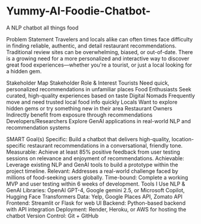 # Yummy-AI-Foodie-Chatbot-
A NLP chatbot all things food 
  
Problem Statement
Travelers and locals alike can often times face difficulty in finding reliable, authentic, and  detail restaurant recommendations. Traditional review sites can be overwhelming, biased, or out-of-date. There is a growing need for a more personalized and interactive way to discover great food experiences—whether you're a tourist, or just a local looking for a hidden gem.
 
Stakeholder Map
Stakeholder	Role & Interest
Tourists	Need quick, personalized recommendations in unfamiliar places
Food Enthusiasts	Seek curated, high-quality experiences based on taste
Digital Nomads	Frequently move and need trusted local food info quickly
Locals	Want to explore hidden gems or try something new in their area
Restaurant Owners	Indirectly benefit from exposure through recommendations
Developers/Researchers	Explore GenAI applications in real-world NLP and recommendation systems

SMART Goal(s)
Specific: Build a chatbot that delivers high-quality, location-specific restaurant recommendations in a conversational, friendly tone.
Measurable: Achieve at least 85% positive feedback from user testing sessions on relevance and enjoyment of recommendations.
Achievable: Leverage existing NLP and GenAI tools to build a prototype within the project timeline.
Relevant: Addresses a real-world challenge faced by millions of food-seeking users globally.
Time-bound: Complete a working MVP and user testing within 6 weeks of development.
Tools I Use
NLP & GenAI Libraries: OpenAI GPT-4, Google gemini 2.5, or Microsoft Copilot, Hugging Face Transformers
Data: Yelp, Google Places API, Zomato API 
Frontend: Streamlit or Flask for web UI
Backend: Python-based backend with API integration
Deployment: Render, Heroku, or AWS for hosting the chatbot
Version Control: Git + GitHub
